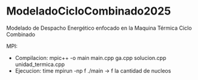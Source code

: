 # ModeladoCicloCombinado2025
Modelado de Despacho Energético enfocado en la Maquina Térmica Ciclo Combinado
  
MPI:
- Compilacion: mpic++ -o main main.cpp ga.cpp solucion.cpp unidad_termica.cpp
- Ejecucion: time mpirun -np f ./main -> f la cantidad de nucleos
